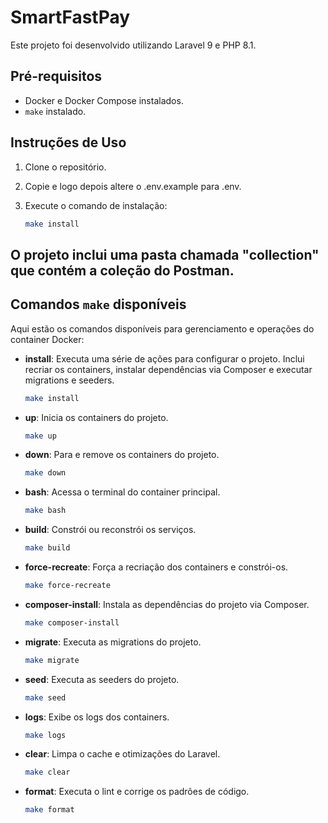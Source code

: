 # SmartFastPay

Este projeto foi desenvolvido utilizando Laravel 9 e PHP 8.1.

## Pré-requisitos

- Docker e Docker Compose instalados.
- `make` instalado.

## Instruções de Uso

1. Clone o repositório.

2. Copie e logo depois altere o .env.example para .env.

3. Execute o comando de instalação:

   ```bash
   make install
   ```

## O projeto inclui uma pasta chamada "collection" que contém a coleção do Postman.

## Comandos `make` disponíveis

Aqui estão os comandos disponíveis para gerenciamento e operações do container Docker:

- **install**: Executa uma série de ações para configurar o projeto. Inclui recriar os containers, instalar dependências via Composer e executar migrations e seeders.
  
  ```bash
  make install
  ```

- **up**: Inicia os containers do projeto.
  
  ```bash
  make up
  ```

- **down**: Para e remove os containers do projeto.
  
  ```bash
  make down
  ```

- **bash**: Acessa o terminal do container principal.
  
  ```bash
  make bash
  ```

- **build**: Constrói ou reconstrói os serviços.
  
  ```bash
  make build
  ```

- **force-recreate**: Força a recriação dos containers e constrói-os.
  
  ```bash
  make force-recreate
  ```

- **composer-install**: Instala as dependências do projeto via Composer.
  
  ```bash
  make composer-install
  ```

- **migrate**: Executa as migrations do projeto.
  
  ```bash
  make migrate
  ```

- **seed**: Executa as seeders do projeto.
  
  ```bash
  make seed
  ```

- **logs**: Exibe os logs dos containers.
  
  ```bash
  make logs
  ```

- **clear**: Limpa o cache e otimizações do Laravel.
  
  ```bash
  make clear
  ```

- **format**: Executa o lint e corrige os padrões de código.
  
  ```bash
  make format
  ```
